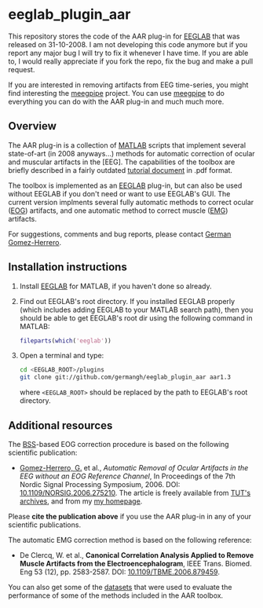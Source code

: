 eeglab_plugin_aar
=================

This repository stores the code of the AAR plug-in for [EEGLAB][eeglab] that was
released on 31-10-2008. I am not developing this code anymore but if you report
any major bug I will try to fix it whenever I have time. If you are able to,
I would really appreciate if you fork the repo, fix the bug and make a pull
request.

If you are interested in removing artifacts from EEG time-series, you might find
interesting the [meegpipe][meegpipe] project. You can use [meegpipe][meegpipe]
to do everything you can do with the AAR plug-in and much much more.

[meegpipe]: http://germangh.com/meegpipe


## Overview

The AAR plug-in is a collection of [MATLAB][matlab] scripts that implement
several state-of-art (in 2008 anyways...) methods for automatic correction of
ocular and muscular artifacts in the [EEG]. The capabilities of the toolbox are
briefly described in a fairly outdated [tutorial document][tutorial] in .pdf
format.

[matlab]: http://www.mathworks.nl/products/matlab/

[tutorial]: http://kasku.org/pubs/aardoc07.pdf

The toolbox is implemented as an [EEGLAB][eeglab] plug-in, but can also be used
without EEGLAB if you don't need or want to use EEGLAB's GUI. The current
version implments several fully automatic methods to correct ocular ([EOG][eog])
artifacts, and one automatic method to correct muscle ([EMG][emg]) artifacts.

For suggestions, comments and bug reports, please contact [German
Gomez-Herrero][ggh].

[eog]: http://emedicine.medscape.com/article/1140247-overview#aw2aab6b3

[emg]: http://emedicine.medscape.com/article/1140247-overview#aw2aab6b3

[ggh]: http://germangh.com

## Installation instructions

1. Install [EEGLAB][eeglab] for MATLAB, if you haven't done so already.

2. Find out EEGLAB's root directory. If you installed EEGLAB properly (which
   includes adding EEGLAB to your MATLAB search path), then you should be able
   to get EEGLAB's root dir using the following command in MATLAB:

    ````matlab
    fileparts(which('eeglab'))
    ````

3. Open a terminal and type:

    ````bash
    cd <EEGLAB_ROOT>/plugins
    git clone git://github.com/germangh/eeglab_plugin_aar aar1.3
    ````
    where `<EEGLAB_ROOT>` should be replaced by the path to EEGLAB's root
    directory.



[eeglab]: http://sccn.ucsd.edu/eeglab/


## Additional resources

The [BSS][bss]-based EOG correction procedure is based on the following
scientific publication:

[bss]: http://en.wikipedia.org/wiki/Blind_signal_separation

* [Gomez-Herrero, G.][ggh] et al., _Automatic Removal of Ocular Artifacts in the
  EEG without an EOG Reference Channel_, In Proceedings of the 7th Nordic Signal
  Processing Symposium, 2006. DOI: [10.1109/NORSIG.2006.275210][eog-doi]. The
  article is freely available from [TUT's archives][aar-tut], and from my
  [my homepage][aar-home].

[aar-home]: http://germangh.com/papers/norsig06.pdf
[eog-doi]: http://dx.doi.org/10.1109/NORSIG.2006.275210
[aar-tut]: http://sp.cs.tut.fi/publications/archive/Gomez-Herrero2006-Automatic.pdf

Please __cite the publication above__ if you use the AAR plug-in in any of your
scientific publications.

The automatic EMG correction method is based on the following reference:

* De Clercq, W. et al., __Canonical Correlation Analysis Applied to Remove
  Muscle Artifacts from the Electroencephalogram__, IEEE Trans. Biomed. Eng 53
  (12), pp. 2583-2587. DOI: [10.1109/TBME.2006.879459][doi-emg].

[doi-emg]: http://dx.doi.org/10.1109/TBME.2006.879459

You can also  get some of the [datasets][datasets] that were used to evaluate
the performance of some of the methods included in the AAR toolbox.

[datasets]: http://germangh.com/datasets/epilepsy




